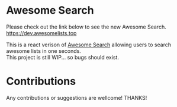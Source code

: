 # Awesome Search

Please check out the link below to see the new Awesome Search.  
https://dev.awesomelists.top

This is a react verison of [Awesome Search](https://github.com/lockys/AwesomeSearch) allowing users to search awesome lists in one seconds.  
This project is still WIP... so bugs should exist.  

# Contributions
Any contributions or suggestions are wellcome! THANKS!
